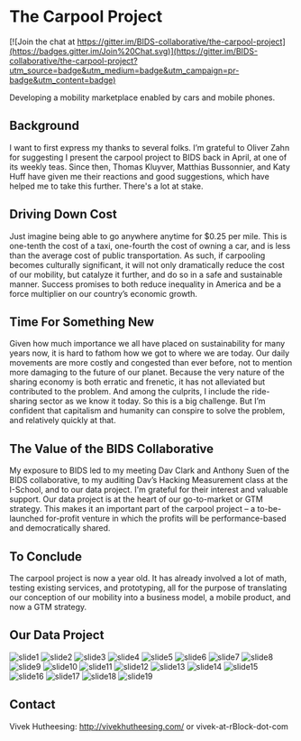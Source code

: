 # The Carpool Project

[![Join the chat at https://gitter.im/BIDS-collaborative/the-carpool-project](https://badges.gitter.im/Join%20Chat.svg)](https://gitter.im/BIDS-collaborative/the-carpool-project?utm_source=badge&utm_medium=badge&utm_campaign=pr-badge&utm_content=badge)

Developing a mobility marketplace enabled by cars and mobile phones.

## Background

I want to first express my thanks to several folks. I’m grateful to Oliver Zahn for suggesting I present the carpool project to BIDS back in April, at one of its weekly teas. Since then, Thomas Kluyver, Matthias Bussonnier, and Katy Huff have given me their reactions and good suggestions, which have helped me to take this further. There's a lot at stake.

## Driving Down Cost

Just imagine being able to go anywhere anytime for $0.25 per mile. This is one-tenth the cost of a taxi, one-fourth the cost of owning a car, and is less than the average cost of public transportation. As such, if carpooling becomes culturally significant, it will not only dramatically reduce the cost of our mobility, but catalyze it further, and do so in a safe and sustainable manner. Success promises to both reduce inequality in America and be a force multiplier on our country’s economic growth.

## Time For Something New

Given how much importance we all have placed on sustainability for many years now, it is hard to fathom how we got to where we are today. Our daily movements are more costly and congested than ever before, not to mention more damaging to the future of our planet. Because the very nature of the sharing economy is both erratic and frenetic, it has not alleviated but contributed to the problem. And among the culprits, I include the ride-sharing sector as we know it today. So this is a big challenge. But I’m confident that capitalism and humanity can conspire to solve the problem, and relatively quickly at that.

## The Value of the BIDS Collaborative

My exposure to BIDS led to my meeting Dav Clark and Anthony Suen of the BIDS collaborative, to my auditing Dav’s Hacking Measurement class at the I-School, and to our data project. I'm grateful for their interest and valuable support. Our data project is at the heart of our go-to-market or GTM strategy. This makes it an important part of the carpool project – a to-be-launched for-profit venture in which the profits will be performance-based and democratically shared.

## To Conclude

The carpool project is now a year old. It has already involved a lot of math, testing existing services, and prototyping, all for the purpose of translating our conception of our mobility into a business model, a mobile product, and now a GTM strategy.

## Our Data Project

![slide1](https://cloud.githubusercontent.com/assets/14024852/9926722/edc68dda-5ccc-11e5-8a9e-de19601268c9.PNG)
![slide2](https://cloud.githubusercontent.com/assets/14024852/9926723/ede5e05e-5ccc-11e5-8834-31d340b79574.PNG)
![slide3](https://cloud.githubusercontent.com/assets/14024852/9926725/ee03481a-5ccc-11e5-926e-0dd43da42359.PNG)
![slide4](https://cloud.githubusercontent.com/assets/14024852/9926724/edf8199a-5ccc-11e5-8fe2-a3200326874e.PNG)
![slide5](https://cloud.githubusercontent.com/assets/14024852/9926727/ee0732ea-5ccc-11e5-8bea-a81825dc973e.PNG)
![slide6](https://cloud.githubusercontent.com/assets/14024852/9926728/ee09f03e-5ccc-11e5-9778-cd5e5fe1352b.PNG)
![slide7](https://cloud.githubusercontent.com/assets/14024852/9926726/ee070220-5ccc-11e5-9fd2-44b122addba1.PNG)
![slide8](https://cloud.githubusercontent.com/assets/14024852/9926730/ee10526c-5ccc-11e5-9682-5b944e663c20.PNG)
![slide9](https://cloud.githubusercontent.com/assets/14024852/9926729/ee0b4af6-5ccc-11e5-85a0-64531f5e6f69.PNG)
![slide10](https://cloud.githubusercontent.com/assets/14024852/9926731/ee142b6c-5ccc-11e5-84bf-cfa9584b8129.PNG)
![slide11](https://cloud.githubusercontent.com/assets/14024852/9926732/ee178596-5ccc-11e5-8564-9e6abc8cd982.PNG)
![slide12](https://cloud.githubusercontent.com/assets/14024852/9926734/ee1d9dfa-5ccc-11e5-8925-113aa45c5db2.PNG)
![slide13](https://cloud.githubusercontent.com/assets/14024852/9926735/ee1ed47c-5ccc-11e5-846f-83bda8df3dee.PNG)
![slide14](https://cloud.githubusercontent.com/assets/14024852/9926733/ee1da6ba-5ccc-11e5-8ccd-35fabc45ea8a.PNG)
![slide15](https://cloud.githubusercontent.com/assets/14024852/9926736/ee221dda-5ccc-11e5-81fb-e0ea9effafff.PNG)
![slide16](https://cloud.githubusercontent.com/assets/14024852/9926737/ee24975e-5ccc-11e5-8f4f-d61f6dd85061.PNG)
![slide17](https://cloud.githubusercontent.com/assets/14024852/9926738/ee2964b4-5ccc-11e5-9a24-d7c6abe85025.PNG)
![slide18](https://cloud.githubusercontent.com/assets/14024852/9926739/ee345a04-5ccc-11e5-9e1c-ce99a9a1c3f0.PNG)
![slide19](https://cloud.githubusercontent.com/assets/14024852/9926740/ee34bfb2-5ccc-11e5-90a3-4c44b25ff8ed.PNG)

## Contact

Vivek Hutheesing: http://vivekhutheesing.com/ or vivek-at-rBlock-dot-com
